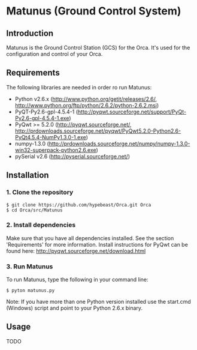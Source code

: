 Matunus (Ground Control System)
===============================

## Introduction

Matunus is the Ground Control Station (GCS) for the Orca. It's used for the configuration and control of your Orca.


## Requirements

The following libraries are needed in order ro run Matunus:

* Python v2.6.x (http://www.python.org/getit/releases/2.6/, http://www.python.org/ftp/python/2.6.2/python-2.6.2.msi)
* PyQT-Py2.6-gpl-4.5.4-1 (http://pyqwt.sourceforge.net/support/PyQt-Py2.6-gpl-4.5.4-1.exe)
* PyQwt >= 5.2.0 (http://pyqwt.sourceforge.net/, http://prdownloads.sourceforge.net/pyqwt/PyQwt5.2.0-Python2.6-PyQt4.5.4-NumPy1.3.0-1.exe)
* numpy-1.3.0 (http://prdownloads.sourceforge.net/numpy/numpy-1.3.0-win32-superpack-python2.6.exe)
* pySerial v2.6 (http://pyserial.sourceforge.net/)


## Installation

### 1. Clone the repository

	$ git clone https://github.com/hypebeast/Orca.git Orca
	$ cd Orca/src/Matunus

### 2. Install dependencies

Make sure that you have all dependencies installed. See the section 'Requirements' for more information. Install instructions for PyQwt can be found here: http://pyqwt.sourceforge.net/download.html

### 3. Run Matunus

To run Matunus, type the following in your command line:
	
	$ pyton matunus.py

Note: If you have more than one Python version installed use the start.cmd (Windows) script and point to your Python 2.6.x binary.


## Usage

TODO